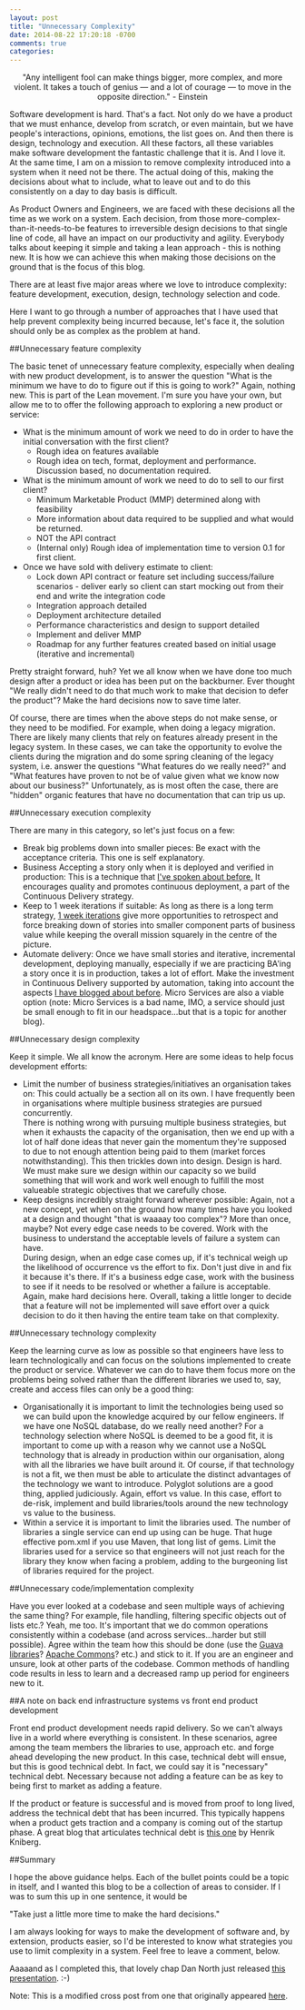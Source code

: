 ```yaml
---
layout: post
title: "Unnecessary Complexity"
date: 2014-08-22 17:20:18 -0700
comments: true
categories: 
---
```


<div align="center">
"Any intelligent fool can make things bigger, more complex, and more violent. It takes a touch of genius — and a lot of courage — to move in the opposite direction." - Einstein
</div>
<p/>
Software development is hard.  That's a fact.  Not only do we have a product that we must enhance, develop from scratch, 
or even maintain, but we have people's interactions, opinions, emotions, the list goes on.  And then there is design, 
technology and execution.   All these factors, all these variables make software development the fantastic challenge 
that it is.  And I love it.  At the same time, I am on a mission to remove complexity introduced into a system when it 
need not be there.  The actual doing of this, making the decisions about what to include, what to leave out and to do 
this consistently on a day to day basis is difficult.

As Product Owners and Engineers, we are faced with these decisions all the time as we work on a system.  Each decision, 
from those more-complex-than-it-needs-to-be features to irreversible design decisions to that single line of code, all 
have an impact on our productivity and agility.  Everybody talks about keeping it simple and taking a lean approach - 
this is nothing new.  It is how we can achieve this when making those decisions on the ground that is the focus of this 
blog.

There are at least five major areas where we love to introduce complexity: feature development, execution, design, 
technology selection and code.

Here I want to go through a number of approaches that I have used that help prevent complexity being incurred because, 
let's face it, the solution should only be as complex as the problem at hand.

##Unnecessary feature complexity

The basic tenet of unnecessary feature complexity, especially when dealing with new product development, 
is to answer the question "What is the minimum we have to do to figure out if this is going to work?" Again, nothing 
new.  This is part of the Lean movement.  I'm sure you have your own, but allow me to to offer the following approach 
to exploring a new product or service:

* What is the minimum amount of work we need to do in order to have the initial conversation with the first client?
  * Rough idea on features available
  * Rough idea on tech, format, deployment and performance.  Discussion based, no documentation required.
* What is the minimum amount of work we need to do to sell to our first client?
  * Minimum Marketable Product (MMP) determined along with feasibility
  * More information about data required to be supplied and what would be returned.
  * NOT the API contract
  * (Internal only) Rough idea of implementation time to version 0.1 for first client.
* Once we have sold with delivery estimate to client:
  * Lock down API contract or feature set including success/failure scenarios - deliver early so client can start mocking
out from their end and write the integration code
  * Integration approach detailed
  * Deployment architecture detailed
  * Performance characteristics and design to support detailed
  * Implement and deliver MMP
  * Roadmap for any further features created based on initial usage (iterative and incremental)

Pretty straight forward, huh?  Yet we all know when we have done too much design after a product or idea has been put 
on the backburner.  Ever thought "We really didn't need to do that much work to make that decision to defer the product"? Make the hard decisions now to save time later.

Of course, there are times when the above steps do not make sense, or they need to be modified.  For example, 
when doing a legacy migration. There are likely many clients that rely on features already present in the legacy system. In these cases, 
we can take the opportunity to evolve the clients during the migration and do some spring cleaning of 
the legacy system, i.e. answer the questions "What features do we really need?" and "What features have proven to not 
be of value given what we know now about our business?"  Unfortunately, as is most often the case, there are "hidden" 
organic features that have no documentation that can trip us up.

##Unnecessary execution complexity

There are many in this category, so let's just focus on a few:

* Break big problems down into smaller pieces:  Be exact with the acceptance criteria.  This one is self explanatory.
* Business Accepting a story only when it is deployed and verified in production: This is a technique that <a href="http://mikquinlan.com/2013/07/28/no-more-burndown-no-more-definition-of-done/" target="_blank">I've spoken about before.</a> 
It encourages quality and promotes continuous deployment, a part of the Continuous Delivery strategy.
* Keep to 1 week iterations if suitable: As long as there is a long term strategy, <a href="http://mikquinlan.com/2013/03/07/re-platforming-a-system-and-the-value-of-1-week-iterations/" target="_blank">1 week iterations</a>
give more opportunities to retrospect and force breaking down of stories into smaller component parts of business value while keeping the overall mission squarely in the centre of the picture.
* Automate delivery:  Once we have small stories and iterative, incremental development, deploying manually, 
especially if we are practicing BA'ing a story once it is in production, takes a lot of effort. Make the investment in 
Continuous Delivery supported by automation, taking into account the aspects <a href="http://mikquinlan.com/2014/01/27/continuous-delivery-the-missing-piece-of-the-puzzle/" target="_blank">I have blogged about before</a>.
Micro Services are also a viable option (note: Micro Services is a bad name, IMO, a service should just be small enough to fit in our
headspace...but that is a topic for another blog).

##Unnecessary design complexity

Keep it simple. We all know the acronym. Here are some ideas to help focus development efforts:

* Limit the number of business strategies/initiatives an organisation takes on:  This could actually be a section all 
on its own.  I have frequently been in organisations where multiple business strategies are pursued concurrently.  
There is nothing wrong with pursuing multiple business strategies, but when it exhausts the capacity of the organisation, 
then we end up with a lot of half done ideas that never gain the momentum they're supposed to due to not enough attention 
being paid to them (market forces notwithstanding).  This then trickles down into design.  Design is hard.  We must 
make sure we design within our capacity so we build something that will work and work well enough to fulfill the most 
valueable strategic objectives that we carefully chose.
* Keep designs incredibly straight forward wherever possible: Again, not a new concept, yet when on the ground how many 
times have you looked at a design and thought "that is waaaay too complex"?  More than once, maybe?  Not every edge 
case needs to be covered.  Work with the business to understand the acceptable levels of failure a system can have.  
During design, when an edge case comes up, if it's technical weigh up the likelihood of occurrence vs the effort to fix.
Don't just dive in and fix it because it's there.  If it's a business edge case, work with the business to see if it 
needs to be resolved or whether a failure is acceptable.  Again, make hard decisions here.  Overall, taking a little 
longer to decide that a feature will not be implemented will save effort over a quick decision to do it then having 
the entire team take on that complexity.

##Unnecessary technology complexity

Keep the learning curve as low as possible so that engineers have less to learn technologically and can focus on the 
solutions implemented to create the product or service.  Whatever we can do to have them focus more on the problems 
being solved rather than the different libraries we used to, say, create and access files can only be a good thing:

* Organisationally it is important to limit the technologies being used so we can build upon the knowledge acquired by
our fellow engineers.  If we have one NoSQL database, do we really need another?  For a technology selection where 
NoSQL is deemed to be a good fit, it is important to come up with a reason why we cannot use a NoSQL technology that 
is already in production within our organisation, along with all the libraries we have built around it.  Of course, 
if that technology is not a fit, we then must be able to articulate the distinct advantages of the technology we want 
to introduce.  Polyglot solutions are a good thing, applied judiciously.  Again, effort vs value.  In this case, effort 
to de-risk, implement and build libraries/tools around the new technology vs value to the business.
* Within a service it is important to limit the libraries used.  The number of libraries a single service can end up 
using can be huge.  That huge effective pom.xml if you use Maven, that long list of gems.  Limit the libraries used for 
a service so that engineers will not just reach for the library they know when facing a problem, adding to the burgeoning 
list of libraries required for the project.

##Unnecessary code/implementation complexity

Have you ever looked at a codebase and seen multiple ways of achieving the same thing?  For example, file handling, 
filtering specific objects out of lists etc.?  Yeah, me too.  It's important that we do common operations consistently 
within a codebase (and across services...harder but still possible).  Agree within the team how this should be done 
(use the <a href="https://code.google.com/p/guava-libraries/" target="_blank">Guava libraries</a>? <a href="http://commons.apache.org/" target="_blank">Apache Commons</a>? etc.)
and stick to it.  If you are an engineer and unsure, look at other parts of the codebase.  Common methods of handling 
code results in less to learn and a decreased ramp up period for engineers new to it.

##A note on back end infrastructure systems vs front end product development

Front end product development needs rapid delivery.  So we can't always live in a world where everything is consistent.  In these scenarios, agree among the team members the libraries to use, approach etc. and forge ahead developing the new product.  In this case, technical debt will ensue, but this is good technical debt.  In fact, we could say it is "necessary" technical debt. Necessary because not adding a feature can be as key to being first to market as adding a feature.

If the product or feature is successful and is moved from proof to long lived, address the technical debt that has been incurred.  This typically happens when a product gets traction and a company is coming out of the startup phase. A great blog that articulates technical debt is 
<a href="http://blog.crisp.se/2013/10/11/henrikkniberg/good-and-bad-technical-debt" target="_blank">this one</a> by Henrik Kniberg.

##Summary

I hope the above guidance helps.  Each of the bullet points could be a topic in itself, and I wanted this blog to be a collection of areas to consider.  If I was to sum this up in one sentence, it would be

"Take just a little more time to make the hard decisions."

I am always looking for ways to make the development of software and, by extension, products easier, so I'd be interested to know what strategies you use to limit complexity in a system. Feel free to leave a comment, below.

Aaaaand as I completed this, that lovely chap Dan North just released <a href="https://www.youtube.com/watch?v=XqgwHXsQA1g" target="_blank">this presentation</a>. :-)

Note: This is a modified cross post from one that originally appeared <a href="http://mikquinlan.com/2014/08/14/unnecessary-complexity/" target="_blank">here</a>. 
